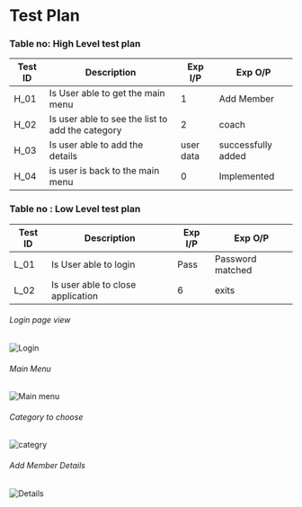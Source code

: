 # Test Plan
### Table no: High Level test plan
| Test ID | Description | Exp I/P| Exp O/P|
| --- | --- | --- | ---- |
| H_01 |  Is User able to get the main menu |1|  Add Member|
| H_02| Is user able to see the list to add the category| 2 | coach|
| H_03 | Is user able to add the details |user data|  successfully added |
| H_04| is user is back to the main menu  |0| Implemented|

### Table no : Low Level test plan
| Test ID | Description | Exp I/P| Exp O/P|
| --- | --- | --- | ---- |
| L_01 |  Is User able to login | Pass |  Password matched|
| L_02| Is user able to close application| 6 | exits|


###### Login page view
![Login](https://user-images.githubusercontent.com/101061728/161077382-3b651c21-722d-4153-b1d5-808cd77606f3.PNG)
###### Main Menu
![Main menu](https://user-images.githubusercontent.com/101061728/161077879-de0f927c-dc33-4fe3-b9cf-ed0afe25158d.PNG)
###### Category to choose
![categry](https://user-images.githubusercontent.com/101061728/161078768-d620b910-0b93-4584-b5e0-8410fca8f748.PNG)

###### Add Member Details
![Details](https://user-images.githubusercontent.com/101061728/161078256-b61b36dc-0006-4c44-8798-b33d42bba59f.PNG) 
######



